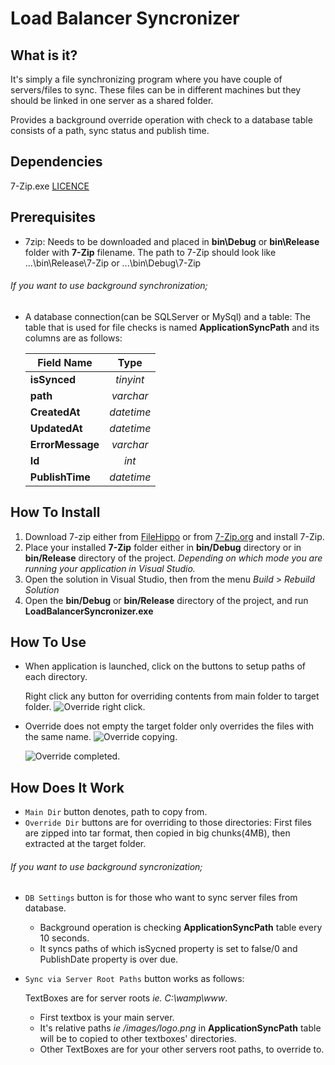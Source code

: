 Load Balancer Syncronizer
==============

What is it?
--------------
It's simply a file synchronizing program where you have couple of servers/files to sync.
These files can be in different machines but they should be linked in one server as a shared folder.

Provides a background override operation with check to a database table consists of a path, sync status and publish time.

Dependencies
--------------
7-Zip.exe [LICENCE](http://www.7-zip.org/license.txt)

Prerequisites
--------------
- 7zip: 
  Needs to be downloaded and placed in **bin\Debug** or **bin\Release** folder with **7-Zip** filename. The path to 7-Zip should look like ...\bin\Release\7-Zip or ...\bin\Debug\7-Zip

###### If you want to use background synchronization;
- A database connection(can be SQLServer or MySql) and a table:
The table that is used for file checks is named **ApplicationSyncPath** and its columns are as follows:

  | Field Name        | Type        |
  | ------------      | :----:        |
  | **isSynced**      | *tinyint*|
  | **path**          | *varchar*|
  | **CreatedAt**     | *datetime*|
  | **UpdatedAt**     | *datetime*|
  | **ErrorMessage**  | *varchar*|
  | **Id**            | *int*|
  | **PublishTime**   | *datetime*|

How To Install
--------------
1. Download 7-zip either from [FileHippo](http://filehippo.com/search?q=7zip "7-Zip FileHippo") or from [7-Zip.org](http://www.7-zip.org/download.html "7-Zip.org") and install 7-Zip.
2. Place your installed **7-Zip** folder either in **bin/Debug** directory or in **bin/Release** directory of the project.    *Depending on which mode you are running your application in Visual Studio.*
3. Open the solution in Visual Studio, then from the menu *Build* > *Rebuild Solution*
4. Open the **bin/Debug** or **bin/Release** directory of the project, and run **LoadBalancerSyncronizer.exe**

How To Use
--------------
- When application is launched, click on the buttons to setup paths of each directory.

  Right click any button for overriding contents from main folder to target folder.
  ![Override right click.](../../raw/master/LoadBalancerSynchronizer/ScreenShots/Untitled-2.png)
  
- Override does not empty the target folder only overrides the files with the same name.
  ![Override copying.](../../raw/master/LoadBalancerSynchronizer/ScreenShots/Untitled-3.png)

  ![Override completed.](../../raw/master/LoadBalancerSynchronizer/ScreenShots/Untitled-1.png)

How Does It Work
--------------
- `Main Dir` button denotes, path to copy from.
- `Override Dir` buttons are for overriding to those directories: First files are zipped into tar format, then copied in big chunks(4MB), then extracted at the target folder.

###### If you want to use background syncronization;
- `DB Settings` button is for those who want to sync server files from database.
  - Background operation is checking **ApplicationSyncPath** table every 10 seconds.
  - It syncs paths of which isSycned property is set to false/0 and PublishDate property is over due.
- `Sync via Server Root Paths` button works as follows:

  TextBoxes are for server roots *ie. C:\wamp\www*.
  - First textbox is your main server. 
  - It's relative paths *ie /images/logo.png* in **ApplicationSyncPath** table 
    will be to copied to other textboxes' directories.
  - Other TextBoxes are for your other servers root paths, to override to.
